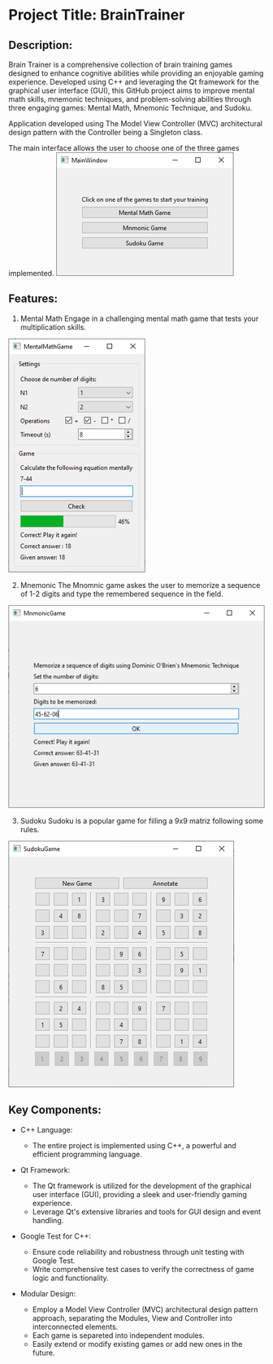 # Project Title: BrainTrainer

## Description:
Brain Trainer is a comprehensive collection of brain training games designed to enhance cognitive abilities while providing an enjoyable gaming experience. Developed using C++ and leveraging the Qt framework for the graphical user interface (GUI), this GitHub project aims to improve mental math skills, mnemonic techniques, and problem-solving abilities through three engaging games: Mental Math, Mnemonic Technique, and Sudoku.

Application developed using The Model View Controller (MVC) architectural design pattern with the Controller being a Singleton class.

The main interface allows the user to choose one of the three games implemented.
<img src="./images/menu.png"/>


## Features:
1. Mental Math
Engage in a challenging mental math game that tests your multiplication skills.
<img src="./images/math.png"/>

2. Mnemonic
The Mnomnic game askes the user to memorize a sequence of 1-2 digits and type the remembered sequence in the field.
<img src="./images/mnmonic.png"/>

3. Sudoku
Sudoku is a popular game for filling a 9x9 matriz following some rules.
<img src="./images/sudoku.png"/>


## Key Components:
- C++ Language:
	- The entire project is implemented using C++, a powerful and efficient programming language.

- Qt Framework:
    - The Qt framework is utilized for the development of the graphical user interface (GUI), providing a sleek and user-friendly gaming experience.
    - Leverage Qt's extensive libraries and tools for GUI design and event handling.

- Google Test for C++:
    - Ensure code reliability and robustness through unit testing with Google Test.
    - Write comprehensive test cases to verify the correctness of game logic and functionality.

- Modular Design:
    - Employ a Model View Controller (MVC) architectural design pattern approach, separating the Modules, View and Controller into interconnected elements. 
	- Each game is separeted into independent modules.
    - Easily extend or modify existing games or add new ones in the future.
